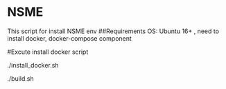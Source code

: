 # NSME
This script for install NSME env 
##Requirements
OS: Ubuntu 16+ , need to install docker, docker-compose component

#Excute install docker script 

./install_docker.sh

./build.sh 
